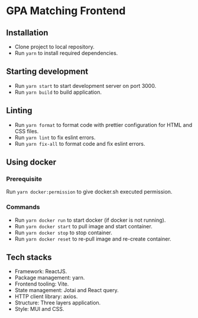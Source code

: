 # GPA Matching Frontend

## Installation
- Clone project to local repository.
- Run `yarn` to install required dependencies.

## Starting development
- Run `yarn start` to start development server on port 3000.
- Run `yarn build` to build application.

## Linting
- Run `yarn format` to format code with prettier configuration for HTML and CSS files.
- Run `yarn lint` to fix eslint errors.
- Run `yarn fix-all` to format code and fix eslint errors. 

## Using docker
### Prerequisite
Run `yarn docker:permission` to give docker.sh executed permission.
### Commands
- Run `yarn docker run` to start docker (if docker is not running).
- Run `yarn docker start` to pull image and start container.
- Run `yarn docker stop` to stop container.
- Run `yarn docker reset` to re-pull image and re-create container.

## Tech stacks
- Framework: ReactJS.
- Package management: yarn.
- Frontend tooling: Vite.
- State management: Jotai and React query.
- HTTP client library: axios.
- Structure: Three layers application.
- Style: MUI and CSS.

